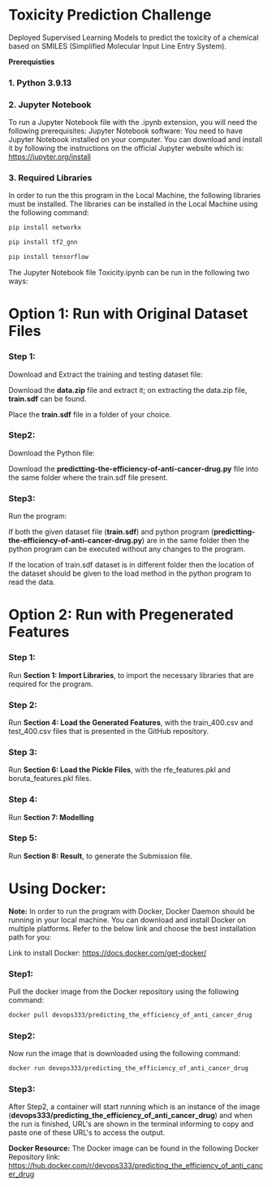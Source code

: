 # Toxicity Prediction Challenge
Deployed Supervised Learning Models to predict the toxicity of a chemical based on SMILES (Simplified Molecular Input Line Entry System).

**Prerequisties** 

### 1. Python 3.9.13

### 2. Jupyter Notebook

To run a Jupyter Notebook file with the .ipynb extension, you will need the following prerequisites:
Jupyter Notebook software: You need to have Jupyter Notebook installed on your computer. You can download and install it by following the instructions on the official Jupyter website which is: https://jupyter.org/install

### 3. Required Libraries

In order to run the this program in the Local Machine, the following libraries must be installed. 
The libraries can be installed in the Local Machine using the following command:

```bash
pip install networkx
```
```bash
pip install tf2_gnn
```
```bash
pip install tensorflow
```

The Jupyter Notebook file Toxicity.ipynb can be run in the following two ways:

# Option 1: Run with Original Dataset Files



### Step 1: 
Download and Extract the training and testing dataset file:

Download the **data.zip** file and extract it; on extracting the data.zip file, **train.sdf** can be found.

Place the **train.sdf** file in a folder of your choice.


### Step2:
Download the Python file:

Download the **predictting-the-efficiency-of-anti-cancer-drug.py** file into the same folder where the train.sdf file present.


### Step3:
Run the program:

If both the given dataset file (**train.sdf**) and python program (**predictting-the-efficiency-of-anti-cancer-drug.py**) are in the same folder then the python program can be executed without any changes to the program.

If the location of train.sdf dataset is in different folder then the location of the dataset should be given to the load method in the python program to read the data.

# Option 2: Run with Pregenerated Features

### Step 1: 
Run **Section 1: Import Libraries**, to import the necessary libraries that are required for the program.

### Step 2:
Run **Section 4: Load the Generated Features**, with the train_400.csv and test_400.csv files that is presented in the GitHub repository.

### Step 3: 
Run **Section 6: Load the Pickle Files**, with the rfe_features.pkl and boruta_features.pkl files.

### Step 4:
Run **Section 7: Modelling**

### Step 5:
Run **Section 8: Result**, to generate the Submission file.



# Using Docker:

**Note:** 
In order to run the program with Docker, Docker Daemon should be running in your local machine.
You can download and install Docker on multiple platforms. Refer to the below link and choose the best installation path for you: 

Link to install Docker: https://docs.docker.com/get-docker/


### Step1: 
Pull the docker image from the Docker repository using the following command:

```bash
docker pull devops333/predicting_the_efficiency_of_anti_cancer_drug
```

### Step2:
Now run the image that is downloaded using the following command:

```bash
docker run devops333/predicting_the_efficiency_of_anti_cancer_drug
```

### Step3:
After Step2, a container will start running which is an instance of the image (**devops333/predicting_the_efficiency_of_anti_cancer_drug**) and when the run is finished, URL's are shown in the terminal informing to copy and paste one of these URL's to access the output.


**Docker Resource:**
The Docker image can be found in the following Docker Repository link: https://hub.docker.com/r/devops333/predicting_the_efficiency_of_anti_cancer_drug

